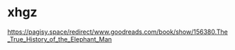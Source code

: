 # xhgz
https://pagisy.space/redirect/www.goodreads.com/book/show/156380.The_True_History_of_the_Elephant_Man
